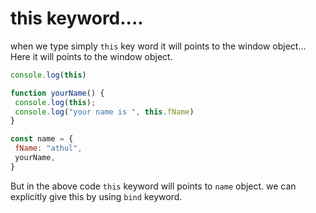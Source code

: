 # this keyword....


when we type simply `this` key word it will points to the window object...
Here it will points to the window object.

```javascript
console.log(this)
```
```javascript
function yourName() {
 console.log(this);
 console.log("your name is ", this.fName)
}

const name = {
 fName: "athul",
 yourName,
}
```

But in the above code `this` keyword will points to `name` object.
we can explicitly give this by using `bind` keyword.
